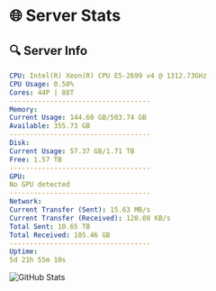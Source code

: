# 🌐 Server Stats
## 🔍 Server Info
```yaml
CPU: Intel(R) Xeon(R) CPU E5-2699 v4 @ 1312.73GHz
CPU Usage: 0.50%
Cores: 44P | 88T
-----------------------------------
Memory:
Current Usage: 144.60 GB/503.74 GB
Available: 355.73 GB
-----------------------------------
Disk:
Current Usage: 57.37 GB/1.71 TB
Free: 1.57 TB
-----------------------------------
GPU:
No GPU detected
-----------------------------------
Network:
Current Transfer (Sent): 15.63 MB/s
Current Transfer (Received): 120.08 KB/s
Total Sent: 10.65 TB
Total Received: 105.46 GB
-----------------------------------
Uptime:
5d 21h 55m 10s
```
![GitHub Stats](https://img.shields.io/badge/Updated-2025-03-13_19:17:59-blue)